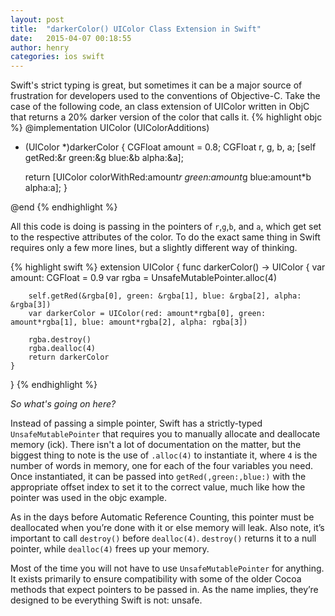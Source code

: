 ```yaml
---
layout: post
title:  "darkerColor() UIColor Class Extension in Swift"
date:   2015-04-07 00:18:55
author: henry
categories: ios swift
---
```


Swift's strict typing is great, but sometimes it can be a major source of frustration for developers used to the conventions of Objective-C. Take the case of the following code, an class extension of UIColor written in ObjC that returns a 20% darker version of the color that calls it.
{% highlight objc %}
@implementation UIColor (UIColorAdditions)

- (UIColor *)darkerColor {
    CGFloat amount = 0.8;
    CGFloat r, g, b, a;
    [self getRed:&r green:&g blue:&b alpha:&a];
                
    return [UIColor colorWithRed:amount*r green:amount*g blue:amount*b alpha:a];
}

@end
{% endhighlight %}

All this code is doing is passing in the pointers of `r`,`g`,`b`, and `a`, which get set to the respective attributes of the color. To do the exact same thing in Swift requires only a few more lines, but a slightly different way of thinking.

{% highlight swift %}
extension UIColor {
    func darkerColor() -> UIColor {
        var amount: CGFloat = 0.9
        var rgba = UnsafeMutablePointer<CGFloat>.alloc(4)
        
        self.getRed(&rgba[0], green: &rgba[1], blue: &rgba[2], alpha: &rgba[3])
        var darkerColor = UIColor(red: amount*rgba[0], green: amount*rgba[1], blue: amount*rgba[2], alpha: rgba[3])
        
        rgba.destroy()
        rgba.dealloc(4)
        return darkerColor
    }
}
{% endhighlight %}

*So what's going on here?*

Instead of passing a simple pointer, Swift has a strictly-typed `UnsafeMutablePointer` that requires you to manually allocate and deallocate memory (ick). There isn't a lot of documentation on the matter, but the biggest thing to note is the use of `.alloc(4)` to instantiate it, where `4` is the number of words in memory, one for each of the four variables you need. Once instantiated, it can be passed into `getRed(,green:,blue:)` with the appropriate offset index to set it to the correct value, much like how the pointer was used in the objc example. 

As in the days before Automatic Reference Counting, this pointer must be deallocated when you’re done with it or else memory will leak. Also note, it’s important to call `destroy()` before `dealloc(4)`. `destroy()` returns it to a null pointer, while `dealloc(4)` frees up your memory.

Most of the time you will not have to use `UnsafeMutablePointer` for anything. It exists primarily to ensure compatibility with some of the older Cocoa methods that expect pointers to be passed in. As the name implies, they’re designed to be everything Swift is not: unsafe.

